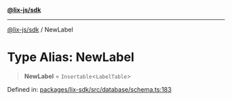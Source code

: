 [**@lix-js/sdk**](../README.md)

***

[@lix-js/sdk](../README.md) / NewLabel

# Type Alias: NewLabel

> **NewLabel** = `Insertable`\<`LabelTable`\>

Defined in: [packages/lix-sdk/src/database/schema.ts:183](https://github.com/opral/monorepo/blob/cf4299047f63a84de437bf67ff42fca1baa00869/packages/lix-sdk/src/database/schema.ts#L183)
